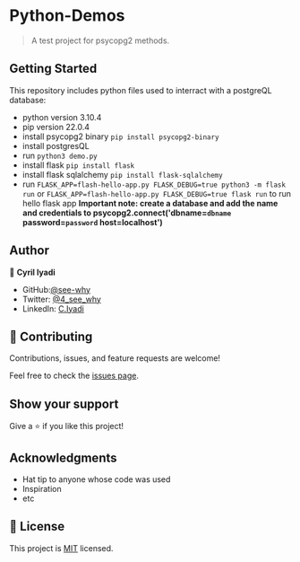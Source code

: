 # Python-Demos

> A test project for psycopg2 methods.


## Getting Started

This repository includes python files used to interract with a postgreQL database:

- python version 3.10.4
- pip version 22.0.4
- install psycopg2 binary ``pip install psycopg2-binary``
- install postgresQL
- run `python3 demo.py`
- install flask ``pip install flask``
- install flask sqlalchemy ``pip install flask-sqlalchemy``
- run ``FLASK_APP=flash-hello-app.py FLASK_DEBUG=true python3 -m flask run`` or ``FLASK_APP=flash-hello-app.py FLASK_DEBUG=true flask run`` to run hello flask app
**Important note: create a database and add the name and credentials to psycopg2.connect('dbname=`dbname` password=`password` host=localhost')**


## Author

👤 **Cyril Iyadi**

- GitHub:[@see-why](https://github.com/see-why)
- Twitter: [@4_see_why](https://twitter.com/4_see_why?s=08)
- LinkedIn: [C.Iyadi](https://www.linkedin.com/in/cyril-iyadi/)


## 🤝 Contributing

Contributions, issues, and feature requests are welcome!

Feel free to check the [issues page](../../issues/).

## Show your support

Give a ⭐️ if you like this project!

## Acknowledgments

- Hat tip to anyone whose code was used
- Inspiration
- etc

## 📝 License

This project is [MIT](./MIT.md) licensed.